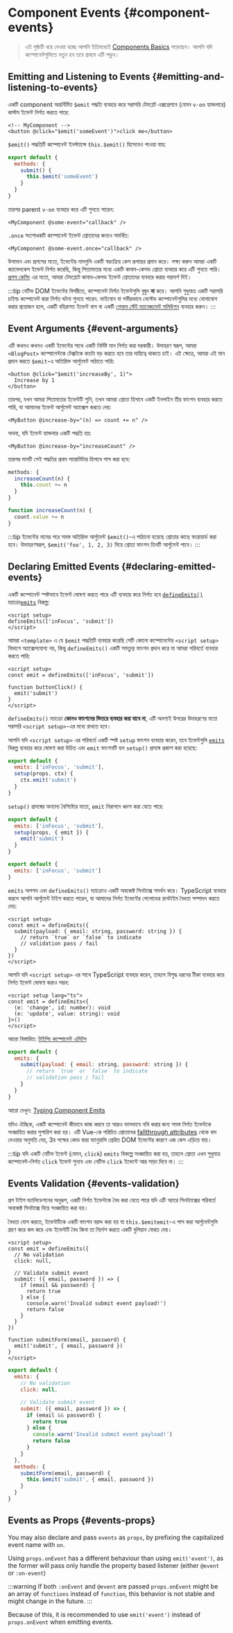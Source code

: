 <script setup>
import { onMounted } from 'vue'

if (typeof window !== 'undefined') {
  const hash = window.location.hash

  // The docs for v-model used to be part of this page. Attempt to redirect outdated links.
  if ([
    '#usage-with-v-model',
    '#v-model-arguments',
    '#multiple-v-model-bindings',
    '#handling-v-model-modifiers'
  ].includes(hash)) {
    onMounted(() => {
      window.location = './v-model.html' + hash
    })
  }
}
</script>

# Component Events {#component-events}

> এই পৃষ্ঠাটি ধরে নেওয়া হচ্ছে আপনি ইতিমধ্যেই [Components Basics](/guide/essentials/component-basics) পড়েছেন। আপনি যদি কম্পোনেন্টগুলিতে নতুন হন তবে প্রথমে এটি পড়ুন।

<div class="options-api">
  <VueSchoolLink href="https://vueschool.io/lessons/defining-custom-events-emits" title="কাস্টম ইভেন্ট সংজ্ঞায়িত করার জন্য বিনামূল্যে Vue.js পাঠ"/>
</div>

## Emitting and Listening to Events {#emitting-and-listening-to-events}

একটি component অন্তর্নির্মিত `$emit` পদ্ধতি ব্যবহার করে সরাসরি টেমপ্লেট এক্সপ্রেশনে (যেমন `v-on` হ্যান্ডলারে) কাস্টম ইভেন্ট নির্গত করতে পারে:

```vue-html
<!-- MyComponent -->
<button @click="$emit('someEvent')">click me</button>
```

<div class="options-api">

`$emit()` পদ্ধতিটি কম্পোনেন্ট ইনস্ট্যান্সে `this.$emit()` হিসেবেও পাওয়া যায়:

```js
export default {
  methods: {
    submit() {
      this.$emit('someEvent')
    }
  }
}
```

</div>

তারপর parent `v-on` ব্যবহার করে এটি শুনতে পারেন:

```vue-html
<MyComponent @some-event="callback" />
```

`.once` সংশোধকটি কম্পোনেন্ট ইভেন্ট শ্রোতাদের জন্যও সমর্থিত:

```vue-html
<MyComponent @some-event.once="callback" />
```

উপাদান এবং প্রপসের মতো, ইভেন্টের নামগুলি একটি স্বয়ংক্রিয় কেস রূপান্তর প্রদান করে। লক্ষ্য করুন আমরা একটি ক্যামেলকেস ইভেন্ট নির্গত করেছি, কিন্তু পিতামাতার মধ্যে একটি কাবাব-কেসড শ্রোতা ব্যবহার করে এটি শুনতে পারি। [প্রপস কেসিং](/guide/components/props#prop-name-casing) এর মতো, আমরা টেমপ্লেটে কাবাব-কেসড ইভেন্ট শ্রোতাদের ব্যবহার করার পরামর্শ দিই।

:::tip
নেটিভ DOM ইভেন্টের বিপরীতে, কম্পোনেন্ট নির্গত ইভেন্টগুলি বুদ্বুদ **না** করে। আপনি শুধুমাত্র একটি সরাসরি  চাইল্ড কম্পোনেন্ট দ্বারা নির্গত ঘটনা শুনতে পারেন. ভাইবোন বা গভীরভাবে নেস্টেড কম্পোনেন্টগুলির মধ্যে যোগাযোগ করার প্রয়োজন হলে, একটি বহিরাগত ইভেন্ট বাস বা একটি [গ্লোবাল স্টেট ম্যানেজমেন্ট সলিউশন](/guide/scaling-up/state-management) ব্যবহার করুন।
:::

## Event Arguments {#event-arguments}

এটি কখনও কখনও একটি ইভেন্টের সাথে একটি নির্দিষ্ট মান নির্গত করা দরকারী। উদাহরণ স্বরূপ, আমরা `<BlogPost>` কম্পোনেন্টকে টেক্সটকে কতটা বড় করতে হবে তার দায়িত্বে থাকতে চাই। এই ক্ষেত্রে, আমরা এই মান প্রদান করতে `$emit`-এ অতিরিক্ত আর্গুমেন্ট পাঠাতে পারি:

```vue-html
<button @click="$emit('increaseBy', 1)">
  Increase by 1
</button>
```

তারপর, যখন আমরা পিতামাতার ইভেন্টটি শুনি, তখন আমরা শ্রোতা হিসাবে একটি ইনলাইন তীর ফাংশন ব্যবহার করতে পারি, যা আমাদের ইভেন্ট আর্গুমেন্ট অ্যাক্সেস করতে দেয়:

```vue-html
<MyButton @increase-by="(n) => count += n" />
```

অথবা, যদি ইভেন্ট হ্যান্ডলার একটি পদ্ধতি হয়:

```vue-html
<MyButton @increase-by="increaseCount" />
```

তারপর মানটি সেই পদ্ধতির প্রথম প্যারামিটার হিসাবে পাস করা হবে:

<div class="options-api">

```js
methods: {
  increaseCount(n) {
    this.count += n
  }
}
```

</div>
<div class="composition-api">

```js
function increaseCount(n) {
  count.value += n
}
```

</div>

:::tip
ইভেন্টের নামের পরে সমস্ত অতিরিক্ত আর্গুমেন্ট `$emit()`-এ পাঠানো হয়েছে শ্রোতার কাছে ফরোয়ার্ড করা হবে। উদাহরণস্বরূপ, `$emit('foo', 1, 2, 3)` দিয়ে শ্রোতা ফাংশন তিনটি আর্গুমেন্ট পাবে।
:::

## Declaring Emitted Events {#declaring-emitted-events}

একটি কম্পোনেন্ট স্পষ্টভাবে ইভেন্ট ঘোষণা করতে পারে এটি ব্যবহার করে নির্গত হবে <span class="composition-api">[`defineEmits()`](/api/sfc-script-setup#defineprops-defineemits) ম্যাক্রো</span><span class="options-api">[`emits`](/api/options-state#emits) বিকল্প</span>:

<div class="composition-api">

```vue
<script setup>
defineEmits(['inFocus', 'submit'])
</script>
```

আমরা `<template>` এ যে `$emit` পদ্ধতিটি ব্যবহার করেছি সেটি কোনো কম্পোনেন্টের `<script setup>` বিভাগে অ্যাক্সেসযোগ্য নয়, কিন্তু `defineEmits()` একটি সমতুল্য ফাংশন প্রদান করে যা আমরা পরিবর্তে ব্যবহার করতে পারি:

```vue
<script setup>
const emit = defineEmits(['inFocus', 'submit'])

function buttonClick() {
  emit('submit')
}
</script>
```

`defineEmits()` ম্যাক্রো **কোনও ফাংশনের ভিতরে ব্যবহার করা যাবে না**, এটি অবশ্যই উপরের উদাহরণের মতো সরাসরি `<script setup>`-এর মধ্যে রাখতে হবে।

আপনি যদি `<script setup>` এর পরিবর্তে একটি স্পষ্ট `setup` ফাংশন ব্যবহার করেন, তবে ইভেন্টগুলি [`emits`](/api/options-state#emits) বিকল্প ব্যবহার করে ঘোষণা করা উচিত এবং `emit` ফাংশনটি হল `setup()` প্রসঙ্গে প্রকাশ করা হয়েছে:

```js
export default {
  emits: ['inFocus', 'submit'],
  setup(props, ctx) {
    ctx.emit('submit')
  }
}
```

`setup()` প্রসঙ্গের অন্যান্য বৈশিষ্ট্যের মতো, `emit` নিরাপদে ধ্বংস করা যেতে পারে:

```js
export default {
  emits: ['inFocus', 'submit'],
  setup(props, { emit }) {
    emit('submit')
  }
}
```

</div>
<div class="options-api">

```js
export default {
  emits: ['inFocus', 'submit']
}
```

</div>

`emits` অপশন এবং `defineEmits()` ম্যাক্রোও একটি অবজেক্ট সিনট্যাক্স সমর্থন করে। TypeScript ব্যবহার করলে আপনি আর্গুমেন্ট টাইপ করতে পারেন, যা আমাদের নির্গত ইভেন্টের পেলোডের রানটাইম বৈধতা সম্পাদন করতে দেয়:

<div class="composition-api">

```vue
<script setup>
const emit = defineEmits({
  submit(payload: { email: string, password: string }) {
    // return `true` or `false` to indicate
    // validation pass / fail
  }
})
</script>
```

আপনি যদি `<script setup>` এর সাথে TypeScript ব্যবহার করেন, তাহলে বিশুদ্ধ ধরনের টীকা ব্যবহার করে নির্গত ইভেন্ট ঘোষণা করাও সম্ভব:

```vue
<script setup lang="ts">
const emit = defineEmits<{
  (e: 'change', id: number): void
  (e: 'update', value: string): void
}>()
</script>
```

আরো বিস্তারিত: [টাইপিং কম্পোনেন্ট এমিটস](/guide/typescript/composition-api#typing-component-emits) <sup class="vt-badge ts" />

</div>
<div class="options-api">

```js
export default {
  emits: {
    submit(payload: { email: string, password: string }) {
      // return `true` or `false` to indicate
      // validation pass / fail
    }
  }
}
```

আরো দেখুন: [Typing Component Emits](/guide/typescript/options-api#typing-component-emits) <sup class="vt-badge ts" />

</div>

যদিও ঐচ্ছিক, একটি কম্পোনেন্ট কীভাবে কাজ করবে তা আরও ভালভাবে নথি করার জন্য সমস্ত নির্গত ইভেন্টকে সংজ্ঞায়িত করার সুপারিশ করা হয়। এটি Vue-কে পরিচিত শ্রোতাদের [fallthrough attributes](/guide/components/attrs#v-on-listener-inheritance) থেকে বাদ দেওয়ার অনুমতি দেয়, 3য় পক্ষের কোড দ্বারা ম্যানুয়ালি প্রেরিত DOM ইভেন্টের কারণে এজ কেস এড়িয়ে যায়।

:::tip
যদি একটি নেটিভ ইভেন্ট (যেমন, `click`) `emits` বিকল্পে সংজ্ঞায়িত করা হয়, তাহলে শ্রোতা এখন শুধুমাত্র কম্পোনেন্ট-নির্গত `click` ইভেন্ট শুনবে এবং নেটিভ `click` ইভেন্টে আর সাড়া দিবে না।
:::

## Events Validation {#events-validation}

প্রপ টাইপ ভ্যালিডেশনের অনুরূপ, একটি নির্গত ইভেন্টকে বৈধ করা যেতে পারে যদি এটি অ্যারে সিনট্যাক্সের পরিবর্তে অবজেক্ট সিনট্যাক্স দিয়ে সংজ্ঞায়িত করা হয়।

বৈধতা যোগ করতে, ইভেন্টটিকে একটি ফাংশন বরাদ্দ করা হয় যা <span class="options-api">`this.$emit`</span><span class="composition-api">`emit`-এ পাস করা আর্গুমেন্টগুলি গ্রহণ করে </span> কল করে এবং ইভেন্টটি বৈধ কিনা তা নির্দেশ করতে একটি বুলিয়ান ফেরত দেয়।

<div class="composition-api">

```vue
<script setup>
const emit = defineEmits({
  // No validation
  click: null,

  // Validate submit event
  submit: ({ email, password }) => {
    if (email && password) {
      return true
    } else {
      console.warn('Invalid submit event payload!')
      return false
    }
  }
})

function submitForm(email, password) {
  emit('submit', { email, password })
}
</script>
```

</div>
<div class="options-api">

```js
export default {
  emits: {
    // No validation
    click: null,

    // Validate submit event
    submit: ({ email, password }) => {
      if (email && password) {
        return true
      } else {
        console.warn('Invalid submit event payload!')
        return false
      }
    }
  },
  methods: {
    submitForm(email, password) {
      this.$emit('submit', { email, password })
    }
  }
}
```

</div>

## Events as Props {#events-props}

You may also declare and pass `events` as `props`, by prefixing the capitalized event name with `on`.

Using `props.onEvent` has a different behaviour than using `emit('event')`, as the former will pass only handle the property based listener (either `@event` or `:on-event`)

:::warning
If both `:onEvent` and `@event` are passed `props.onEvent` might be an array of `functions` instead of `function`, this behavior is not stable and might change in the future.
:::

Because of this, it is recommended to use `emit('event')` instead of `props.onEvent` when emitting events.
